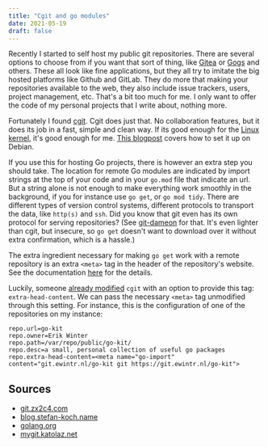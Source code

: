 ```yaml
---
title: "Cgit and go modules"
date: 2021-05-19
draft: false
---
```


Recently I started to self host my public git repositories. There are several options to choose from if you want that sort of thing, like [Gitea](https://gitea.com/) or [Gogs](https://gogs.io/) and others. These all look like fine applications, but they all try to imitate the big hosted platforms like Github and GitLab.<!-- more --> They do more that making your repositories available to the web, they also include issue trackers, users, project management, etc. That's a bit too much for me. I only want to offer the code of my personal projects that I write about, nothing more.

Fortunately I found [cgit](https://git.zx2c4.com/cgit/about/). Cgit does just that. No collaboration features, but it does its job in a fast, simple and clean way. If its good enough for the [Linux kernel](https://git.kernel.org/pub/scm/), it's good enough for me. [This blogpost](https://blog.stefan-koch.name/2020/02/16/installing-cgit-nginx-on-debian) covers how to set it up on Debian.

If you use this for hosting Go projects, there is however an extra step you should take. The location for remote Go modules are indicated by import strings at the top of your code and in your `go.mod` file that indicate an url. But a string alone is not enough to make everything work smoothly in the background, if you for instance use `go get`, or `go mod tidy`. There are different types of version control systems, different protocols to transport the data, like `http(s)` and `ssh`. Did you know that git even has its own protocol for serving repositories? (See [git-dameon](https://git-scm.com/book/en/v2/Git-on-the-Server-Git-Daemon) for that. It's even lighter than cgit, but insecure, so `go get` doesn't want to download over it without extra confirmation, which is a hassle.)

The extra ingredient necessary for making `go get` work with a remote repository is an extra `<meta>` tag in the header of the repository's website. See the documentation [here](https://golang.org/cmd/go/#hdr-Remote_import_paths) for the details.

Luckily, someone [already modified](https://mygit.katolaz.net/katolaz/cgit-70/commit/b522a302c9c4fb9fd9e1ea829ee990afc74980ca) `cgit` with an option to provide this tag: `extra-head-content`. We can pass the necessary `<meta>` tag unmodified through this setting. For instance, this is the configuration of one of the repositories on my instance:

```
repo.url=go-kit
repo.owner=Erik Winter
repo.path=/var/repo/public/go-kit/
repo.desc=a small, personal collection of useful go packages
repo.extra-head-content=<meta name="go-import" content="git.ewintr.nl/go-kit git https://git.ewintr.nl/go-kit">
```

## Sources

* [git.zx2c4.com](https://git.zx2c4.com/cgit/about/)
* [blog.stefan-koch.name](https://blog.stefan-koch.name/2020/02/16/installing-cgit-nginx-on-debian)
* [golang.org](https://golang.org/cmd/go/#hdr-Remote_import_paths)
* [mygit.katolaz.net](https://mygit.katolaz.net/katolaz/cgit-70/commit/b522a302c9c4fb9fd9e1ea829ee990afc74980ca)

